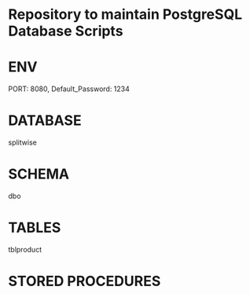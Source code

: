# Repository to maintain PostgreSQL Database Scripts

# ENV
PORT: 8080, Default_Password: 1234

# DATABASE
splitwise

# SCHEMA
dbo

# TABLES
tblproduct

# STORED PROCEDURES


